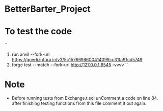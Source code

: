 # BetterBarter_Project

# To test the code
``
1. run anvil --fork-url https://goerli.infura.io/v3/5c1576698600414099cc31fa91cd5749
``
``
2. forge test --match <name of function in the test file> --fork-url http://127.0.0.1:8545 -vvvv
``

# Note
 - Before running tests from Exchange.t.sol unComment a code on line 84. after finishing testing functions from this file comment it out again.

